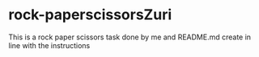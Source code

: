 # rock-paperscissorsZuri

This is a rock paper scissors task done by me and README.md create in line with the instructions
